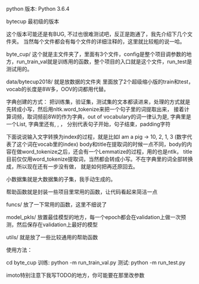 python 版本: Python 3.6.4

bytecup 最初级的版本

这个版本可能还是有BUG, 不过也很难测试吧，反正是跑通了，我先介绍下几个文件夹。
当然每个文件都会有每个文件的详细注释的，这里就比较粗的说一哈。

byte_cup/
这个就是主文件夹了，里面有3个文件，config是整个项目调参数的地方，run_train_val就是训练用的函数，整个项目的入口就是这个文件，run_test是
测试用的。

data/bytecup2018/
就是放数据的文件夹
里面放了2个超级缩小版的train和test，vocab的长度是8W多，OOV的词都用<UNK>代替。

字典创建的方式：
把训练集，验证集，测试集的文本都读进来，处理的方式就是先转成小写，然后用nltk.word_tokenize来把一个句子里的词提取出来，
接着计算词频，取词频前8W的作为字典，out of vocabulary的词一律认为是<UNK>, 字典里是一个List, 字典里还有<EOS>, <SOS>, <PAD>，
分别代表句子开始，句子结束，padding字符

下面说说输入文字转换为index的过程，就是比如I am a pig -> 10, 2, 1, 3 (数字代表了这个词在vocab里的index)
body和title在提取词的时候一点不同，body的内容在做word_tokenize之后，还会有一个Lemmatize的过程，用的也是ntlk，
title目前仅仅用word_tokenize提取词，当然都会转成小写。不在字典里的词全部转换成<UNK>，所以现在还有一步没有做，
就是如何把<UNK>再还原回去。

小数据集就是大数据集的子集，我手动生成的。

帮助函数就是封装一些项目里常用的函数，让代码看起来简洁一点

funcs/
放了一下常用的函数，这里不细说了

model_pkls/
放置最佳模型的地方，每一个epoch都会在validation上做一次预测，然后保存在validation上最好的模型

utils/
就是放了一些比较通用的帮助函数


使用方法：

cd byte_cup
训练:
python -m run_train_val.py
测试:
python -m run_test.py

imoto特别注意下我写TODO的地方，你可能要在那里改参数
